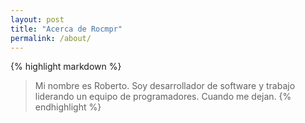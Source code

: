 ```yaml
---
layout: post
title: "Acerca de Rocmpr"
permalink: /about/
---
```

{% highlight markdown %}
> Mi nombre es Roberto. Soy desarrollador de software y trabajo liderando un equipo de programadores. Cuando me dejan. 
{% endhighlight %}